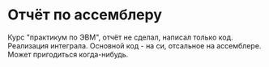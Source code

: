 # Отчёт по ассемблеру
Курс "практикум по ЭВМ", отчёт не сделал, написал только код.
Реализация интеграла.
Основной код - на си, отсальное на ассемблере.
Может пригодиться когда-нибудь.
